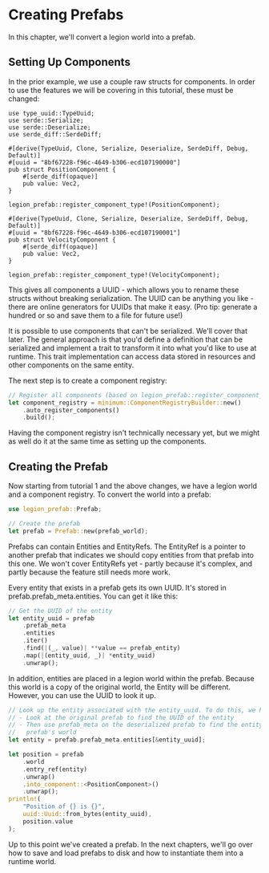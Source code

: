 
# Creating Prefabs

In this chapter, we'll convert a legion world into a prefab.

## Setting Up Components

In the prior example, we use a couple raw structs for components. In order to use the features we will be covering in
this tutorial, these must be changed:

```
use type_uuid::TypeUuid;
use serde::Serialize;
use serde::Deserialize;
use serde_diff::SerdeDiff;

#[derive(TypeUuid, Clone, Serialize, Deserialize, SerdeDiff, Debug, Default)]
#[uuid = "8bf67228-f96c-4649-b306-ecd107190000"]
pub struct PositionComponent {
    #[serde_diff(opaque)]
    pub value: Vec2,
}

legion_prefab::register_component_type!(PositionComponent);

#[derive(TypeUuid, Clone, Serialize, Deserialize, SerdeDiff, Debug, Default)]
#[uuid = "8bf67228-f96c-4649-b306-ecd107190001"]
pub struct VelocityComponent {
    #[serde_diff(opaque)]
    pub value: Vec2,
}

legion_prefab::register_component_type!(VelocityComponent);
```

This gives all components a UUID - which allows you to rename these structs without breaking serialization. The UUID
can be anything you like - there are online generators for UUIDs that make it easy. (Pro tip: generate a hundred or so
and save them to a file for future use!)

It is possible to use components that can't be serialized. We'll cover that later. The general approach is that you'd
define a definition that can be serialized and implement a trait to transform it into what you'd like to use at runtime.
This trait implementation can access data stored in resources and other components on the same entity.

The next step is to create a component registry:

```rust
// Register all components (based on legion_prefab::register_component_type! macro)
let component_registry = minimum::ComponentRegistryBuilder::new()
    .auto_register_components()
    .build();
```

Having the component registry isn't technically necessary yet, but we might as well do it at the same time as setting
up the components. 

## Creating the Prefab

Now starting from tutorial 1 and the above changes, we have a legion world and a component registry. To convert the
world into a prefab:

```rust
use legion_prefab::Prefab;

// Create the prefab
let prefab = Prefab::new(prefab_world);
```

Prefabs can contain Entities and EntityRefs. The EntityRef is a pointer to another prefab that indicates we should copy
entities from that prefab into this one. We won't cover EntityRefs yet - partly because it's complex, and partly because
the feature still needs more work.

Every entity that exists in a prefab gets its own UUID. It's stored in prefab.prefab_meta.entities. You can get it like
this:

```rust
// Get the UUID of the entity
let entity_uuid = prefab
    .prefab_meta
    .entities
    .iter()
    .find(|(_, value)| **value == prefab_entity)
    .map(|(entity_uuid, _)| *entity_uuid)
    .unwrap();
```

In addition, entities are placed in a legion world within the prefab. Because this world is a copy of the original world,
the Entity will be different. However, you can use the UUID to look it up.

```rust
// Look up the entity associated with the entity_uuid. To do this, we have to:
// - Look at the original prefab to find the UUID of the entity
// - Then use prefab_meta on the deserialized prefab to find the entity in the deserialized
//   prefab's world
let entity = prefab.prefab_meta.entities[&entity_uuid];

let position = prefab
    .world
    .entry_ref(entity)
    .unwrap()
    .into_component::<PositionComponent>()
    .unwrap();
println!(
    "Position of {} is {}",
    uuid::Uuid::from_bytes(entity_uuid),
    position.value
);
```

Up to this point we've created a prefab. In the next chapters, we'll go over how to save and load prefabs to disk and
how to instantiate them into a runtime world. 